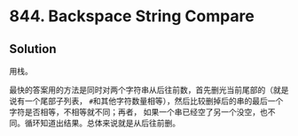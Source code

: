 # 844. Backspace String Compare

## Solution

用栈。

最快的答案用的方法是同时对两个字符串从后往前数，首先删光当前尾部的（就是说有一个尾部子列表，
`#`和其他字符数量相等），然后比较删掉后的串的最后一个字符是否相等，不相等就不同；再者，
如果一个串已经空了另一个没空，也不同。循环知道出结果。总体来说就是从后往前删。